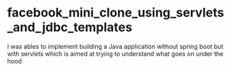 # facebook_mini_clone_using_servlets_and_jdbc_templates
I was ables to implement building a Java application without spring boot but with servlets which is aimed at trying to understand what goes on under the hood
